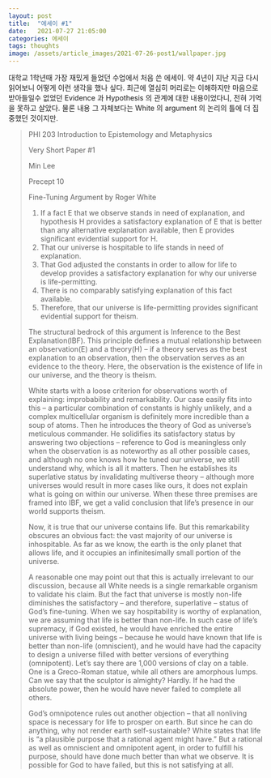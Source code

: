 ```yaml
---
layout: post
title:  "에세이 #1"
date:   2021-07-27 21:05:00
categories: 에세이
tags: thoughts
image: /assets/article_images/2021-07-26-post1/wallpaper.jpg
---
```


대학교 1학년때 가장 재밌게 들었던 수업에서 처음 쓴 에세이. 약 4년이 지난 지금 다시 읽어보니 어떻게 이런 생각을 했나 싶다. 최근에 열심히 머리로는 이해하지만 마음으로 받아들일수 없었던 Evidence 과 Hypothesis 의 관계에 대한 내용이었다니, 전혀 기억을 못하고 살았다. 물론 내용 그 자체보다는 White 의 argument 의 논리의 틀에 더 집중했던 것이지만.   

>PHI 203 Introduction to Epistemology and Metaphysics
>
>Very Short Paper #1
>
>Min Lee
>
>Precept 10
>
>Fine-Tuning Argument by Roger White
>1.	If a fact E that we observe stands in need of explanation, and hypothesis H provides a satisfactory explanation of E that is better than any alternative explanation available, then E provides significant evidential support for H.
>2.	That our universe is hospitable to life stands in need of explanation.
>3.	That God adjusted the constants in order to allow for life to develop provides a satisfactory explanation for why our universe is life-permitting.
>4.	There is no comparably satisfying explanation of this fact available.
>5.	Therefore, that our universe is life-permitting provides significant evidential support for theism.
>
>The structural bedrock of this argument is Inference to the Best Explanation(IBF). This principle defines a mutual relationship between an observation(E) and a theory(H) – if a theory serves as the best explanation to an observation, then the observation serves as an evidence to the theory. Here, the observation is the existence of life in our universe, and the theory is theism. 
>
>White starts with a loose criterion for observations worth of explaining: improbability and remarkability. Our case easily fits into this – a particular combination of constants is highly unlikely, and a complex multicellular organism is definitely more incredible than a soup of atoms. Then he introduces the theory of God as universe’s meticulous commander. He solidifies its satisfactory status by answering two objections – reference to God is meaningless only when the observation is as noteworthy as all other possible cases, and although no one knows how he tuned our universe, we still understand why, which is all it matters. Then he establishes its superlative status by invalidating multiverse theory – although more universes would result in more cases like ours, it does not explain what is going on within our universe. When these three premises are framed into IBF, we get a valid conclusion that life’s presence in our world supports theism.
>
>Now, it is true that our universe contains life. But this remarkability obscures an obvious fact: the vast majority of our universe is inhospitable. As far as we know, the earth is the only planet that allows life, and it occupies an infinitesimally small portion of the universe.
>
>A reasonable one may point out that this is actually irrelevant to our discussion, because all White needs is a single remarkable organism to validate his claim. But the fact that universe is mostly non-life diminishes the satisfactory – and therefore, superlative – status of God’s fine-tuning. When we say hospitability is worthy of explanation, we are assuming that life is better than non-life. In such case of life’s supremacy, if God existed, he would have enriched the entire universe with living beings – because he would have known that life is better than non-life (omniscient), and he would have had the capacity to design a universe filled with better versions of everything (omnipotent). Let’s say there are 1,000 versions of clay on a table. One is a Greco-Roman statue, while all others are amorphous lumps. Can we say that the sculptor is almighty? Hardly. If he had the absolute power, then he would have never failed to complete all others.
>
>God’s omnipotence rules out another objection – that all nonliving space is necessary for life to prosper on earth. But since he can do anything, why not render earth self-sustainable? White states that life is “a plausible purpose that a rational agent might have.” But a rational as well as omniscient and omnipotent agent, in order to fulfill his purpose, should have done much better than what we observe. It is possible for God to have failed, but this is not satisfying at all.
